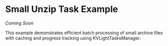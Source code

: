 # Small Unzip Task Example

*Coming Soon*

This example demonstrates efficient batch processing of small archive files with caching and progress tracking using KVLightTasksManager.
